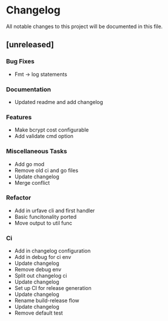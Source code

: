 # Changelog
All notable changes to this project will be documented in this file.

## [unreleased]

### Bug Fixes

- Fmt -> log statements

### Documentation

- Updated readme and add changelog

### Features

- Make bcrypt cost configurable
- Add validate cmd option

### Miscellaneous Tasks

- Add go mod
- Remove old ci and go files
- Update changelog
- Merge conflict

### Refactor

- Add in urfave cli and first handler
- Basic funcitonality ported
- Move output to util func

### Ci

- Add in changelog configuration
- Add in debug for ci env
- Update changelog
- Remove debug env
- Split out changelog ci
- Update changelog
- Set up CI for release generation
- Update changelog
- Rename build-release flow
- Update changelog
- Remove default test

<!-- generated by git-cliff -->
